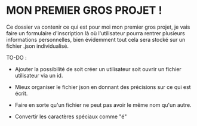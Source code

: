 # MON PREMIER GROS PROJET !

Ce dossier va contenir ce qui est pour moi mon premier gros projet, je vais faire un formulaire d'inscription là où l'utilisateur pourra rentrer plusieurs informations personnelles, bien évidemment tout cela sera stocké sur un fichier .json individualisé.

TO-DO : 

- Ajouter la possibilité de soit créer un utilisateur soit ouvrir un fichier utilisateur via un id.

- Mieux organiser le fichier json en donnant des précisions sur ce qui est écrit.

- Faire en sorte qu'un fichier ne peut pas avoir le même nom qu'un autre.

- Convertir les caractères spéciaux comme "é"